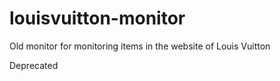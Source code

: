 # louisvuitton-monitor
Old monitor for monitoring items in the website of Louis Vuitton

Deprecated
